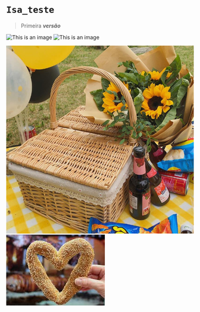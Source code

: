 # `Isa_teste`
> Primeira ***versão***


![This is an image](https://myoctocat.com/assets/images/base-octocat.svg)
![This is an image](https://thumbs.dreamstime.com/b/caniche-de-brinquedo-branca-20107928.jpg)


![Erro](Imagem2.jfif)
![Erro](Imagem1.jfif)

